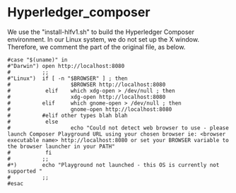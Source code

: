 # Hyperledger_composer
We use the "install-hlfv1.sh" to build the Hyperledger Composer environment. In our Linux system, we do not set up the X window. Therefore, we comment the part of the original file, as below.
```
#case "$(uname)" in
#"Darwin") open http://localhost:8080
#          ;;
#"Linux")  if [ -n "$BROWSER" ] ; then
#	       	        $BROWSER http://localhost:8080
#	        elif    which xdg-open > /dev/null ; then
#	                xdg-open http://localhost:8080
#          elif  	which gnome-open > /dev/null ; then
#	                gnome-open http://localhost:8080
#          #elif other types blah blah
#	        else
#    	            echo "Could not detect web browser to use - please launch Composer Playground URL using your chosen browser ie: <browser executable name> http://localhost:8080 or set your BROWSER variable to the browser launcher in your PATH"
#	        fi
#          ;;
#*)        echo "Playground not launched - this OS is currently not supported "
#          ;;
#esac
```
